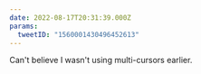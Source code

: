 ```yaml
---
date: 2022-08-17T20:31:39.000Z
params:
  tweetID: "1560001430496452613"
---
```


Can't believe I wasn't using multi-cursors earlier.
